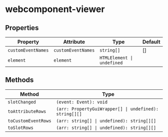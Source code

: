 # webcomponent-viewer

## Properties

| Property           | Attribute          | Type                       | Default |
|--------------------|--------------------|----------------------------|---------|
| `customEventNames` | `customEventNames` | `string[]`                 | []      |
| `element`          | `element`          | `HTMLElement \| undefined` |         |

## Methods

| Method              | Type                                             |
|---------------------|--------------------------------------------------|
| `slotChanged`       | `(event: Event): void`                           |
| `toAttributeRows`   | `(arr: PropertyGuiWrapper[] \| undefined): string[][]` |
| `toCustomEventRows` | `(arr: string[] \| undefined): string[][]`       |
| `toSlotRows`        | `(arr: string[] \| undefined): string[][]`       |
